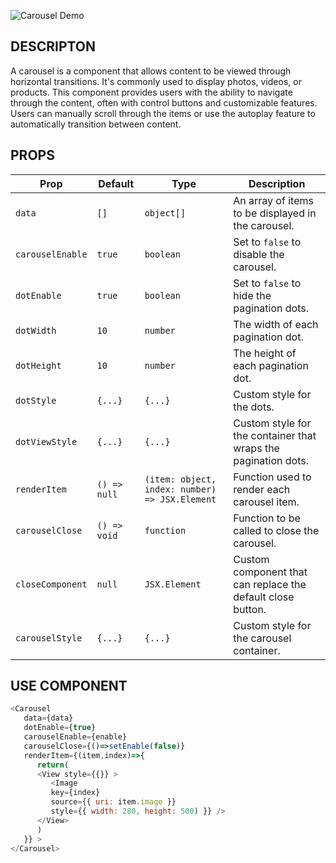 ![Carousel Demo](./app/assest/gif.gif)


## DESCRIPTON

A carousel is a component that allows content to be viewed through horizontal transitions. It's commonly used to display photos, videos, or products. This component provides users with the ability to navigate through the content, often with control buttons and customizable features. Users can manually scroll through the items or use the autoplay feature to automatically transition between content.


## PROPS

| Prop              | Default      | Type                         | Description                                                                                       |
|-------------------|--------------|------------------------------|--------------------------------------------------------------------------------------------------|
| `data`            | `[]`         | `object[]`                   | An array of items to be displayed in the carousel.                                               |
| `carouselEnable`  | `true`       | `boolean`                    | Set to `false` to disable the carousel.                                                          |
| `dotEnable`       | `true`       | `boolean`                    | Set to `false` to hide the pagination dots.                                                      |
| `dotWidth`        | `10`         | `number`                     | The width of each pagination dot.                                                                |
| `dotHeight`       | `10`         | `number`                     | The height of each pagination dot.                                                               |
| `dotStyle`        | `{...}`      | `{...}`                       | Custom style for the dots.                                                                       |
| `dotViewStyle`    | `{...}`      | `{...}`                       | Custom style for the container that wraps the pagination dots.                                   |
| `renderItem`      | `() => null` | `(item: object, index: number) => JSX.Element` | Function used to render each carousel item.                                                      |
| `carouselClose`   | `() => void` | `function`                    | Function to be called to close the carousel.                                                     |
| `closeComponent`  | `null`       | `JSX.Element`                | Custom component that can replace the default close button.                                      |
| `carouselStyle`   | `{...}`      | `{...}`                       | Custom style for the carousel container.                                                        |


## USE COMPONENT
```javascript
<Carousel 
   data={data} 
   dotEnable={true} 
   carouselEnable={enable} 
   carouselClose={()=>setEnable(false)} 
   renderItem={(item,index)=>{
      return(
      <View style={{}} >
         <Image 
         key={index} 
         source={{ uri: item.image }} 
         style={{ width: 280, height: 500) }} />
      </View>
      )
   }} >
</Carousel>




